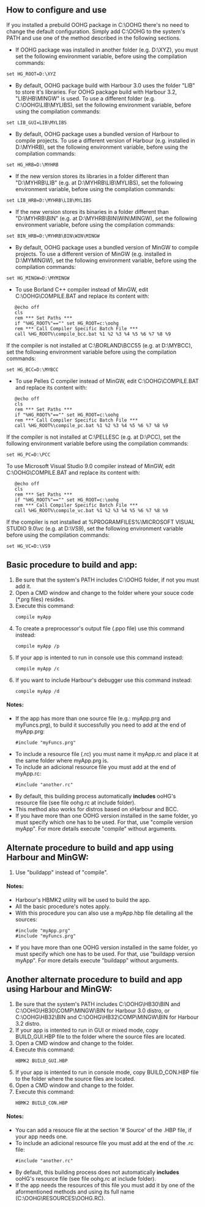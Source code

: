 ## How to configure and use

If you installed a prebuild OOHG package in C:\OOHG there's no need to change the default configuration.
Simply add C:\OOHG to the system's PATH and use one of the method described in the following sections.

* If OOHG package was installed in another folder (e.g. D:\XYZ), you must set the following environment variable, before using the compilation commands:
```
set HG_ROOT=D:\XYZ
```

* By default, OOHG package build with Harbour 3.0 uses the folder "LIB" to store it's libraries.
For OOHG package build with Harbour 3.2, "LIB\HB\MINGW" is used.
To use a different folder (e.g. C:\OOHG\LIB\MYLIBS), set the following environment variable, before using the compilation commands:
```
set LIB_GUI=LIB\MYLIBS
```

* By default, OOHG package uses a bundled version of Harbour to compile projects.
To use a different version of Harbour (e.g. installed in D:\MYHRB), set the following environment variable, before using the compilation commands:
```
set HG_HRB=D:\MYHRB
```

* If the new version stores its libraries in a folder different than "D:\MYHRB\LIB" (e.g. at D:\MYHRB\LIB\MYLIBS), set the following environment variable, before using the compilation commands:
```
set LIB_HRB=D:\MYHRB\LIB\MYLIBS
```

* If the new version stores its binaries in a folder different than "D:\MYHRB\BIN" (e.g. at D:\MYHRB\BIN\WIN\MINGW), set the following environment variable, before using the compilation commands:
```
set BIN_HRB=D:\MYHRB\BIN\WIN\MINGW
```

* By default, OOHG package uses a bundled version of MinGW to compile projects. To use a different version of MinGW (e.g. installed in D:\MYMINGW), set the following environment variable, before using the compilation commands:
```
set HG_MINGW=D:\MYMINGW
```

* To use Borland C++ compiler instead of MinGW, edit C:\OOHG\COMPILE.BAT and replace its content with:
```
   @echo off
   cls
   rem *** Set Paths ***
   if "%HG_ROOT%"=="" set HG_ROOT=c:\oohg
   rem *** Call Compiler Specific Batch File ***
   call %HG_ROOT%\compile_bcc.bat %1 %2 %3 %4 %5 %6 %7 %8 %9
```

If the compiler is not installed at C:\BORLAND\BCC55 (e.g. at D:\MYBCC), set the following environment variable before using the compilation commands:
```
set HG_BCC=D:\MYBCC
```

* To use Pelles C compiler instead of MinGW, edit C:\OOHG\COMPILE.BAT and replace its content with:
```
   @echo off
   cls
   rem *** Set Paths ***
   if "%HG_ROOT%"=="" set HG_ROOT=c:\oohg
   rem *** Call Compiler Specific Batch File ***
   call %HG_ROOT%\compile_pc.bat %1 %2 %3 %4 %5 %6 %7 %8 %9
```

If the compiler is not installed at C:\PELLESC (e.g. at D:\PCC), set the following environment variable before using the compilation commands:
```
set HG_PC=D:\PCC
```

To use Microsoft Visual Studio 9.0 compiler instead of MinGW, edit C:\OOHG\COMPILE.BAT and replace its content with:
```
   @echo off
   cls
   rem *** Set Paths ***
   if "%HG_ROOT%"=="" set HG_ROOT=c:\oohg
   rem *** Call Compiler Specific Batch File ***
   call %HG_ROOT%\compile_vc.bat %1 %2 %3 %4 %5 %6 %7 %8 %9
```

If the compiler is not installed at %PROGRAMFILES%\MICROSOFT VISUAL STUDIO 9.0\vc (e.g. at D:\VS9), set the following environment variable before using the compilation commands:
```
set HG_VC=D:\VS9
```


## Basic procedure to build and app:

1. Be sure that the system's PATH includes C:\OOHG folder, if not you must add it.
2. Open a CMD window and change to the folder where your souce code (*.prg files) resides.
3. Execute this command:
   ```
   compile myApp
   ```
4. To create a preprocessor's output file (.ppo file) use this command instead:
   ```
   compile myApp /p
   ```
5. If your app is intented to run in console use this command instead:
   ```
   compile myApp /c
   ```
6. If you want to include Harbour's debugger use this command instead:
   ```
   compile myApp /d
   ```

#### Notes:

* If the app has more than one source file (e.g.: myApp.prg and myFuncs.prg), to build it successfully you need to add at the end of myApp.prg:
   ```
   #include "myFuncs.prg"
   ```
* To include a resource file (.rc) you must name it myApp.rc and place it at the same folder where myApp.prg is.
* To include an adicional resource file you must add at the end of myApp.rc:
   ```
   #include "another.rc"
   ```
* By default, this building process automatically __includes__ ooHG's resource file (see file oohg.rc at include folder).
* This method also works for distros based on xHarbour and BCC.
* If you have more than one OOHG version installed in the same folder, yo must specify which one has to be used. For that, use "compile version myApp". For more details execute "compile" without arguments.


## Alternate procedure to build and app using Harbour and MinGW:

1. Use "buildapp" instead of "compile".

#### Notes:

* Harbour's HBMK2 utility will be used to build the app.
* All the basic procedure's notes apply.
* With this procedure you can also use a myApp.hbp file detailing  all the sources:
   ```
   #include "myApp.prg"
   #include "myFuncs.prg"
   ```
* If you have more than one OOHG version installed in the same folder, yo must specify which one has to be used. For that, use "buildapp version myApp". For more details execute "buildapp" without arguments.


## Another alternate procedure to build and app using Harbour and MinGW:

1. Be sure that the system's PATH includes C:\OOHG\HB30\BIN and C:\OOHG\HB30\COMP\MINGW\BIN for Harbour 3.0 distro, or C:\OOHG\HB32\BIN and C:\OOHG\HB32\COMP\MINGW\BIN for Harbour 3.2 distro.
2. If your app is intented to run in GUI or mixed mode, copy BUILD_GUI.HBP file to the folder where the source files are located.
3. Open a CMD window and change to the folder.
4. Execute this command:
   ```
   HBMK2 BUILD_GUI.HBP
   ```
5. If your app is intented to run in console mode, copy BUILD_CON.HBP file to the folder where the source files are located.
6. Open a CMD window and change to the folder.
7. Execute this command:
   ```
   HBMK2 BUILD_CON.HBP
   ```

#### Notes:

* You can add a resouce file at the section '# Source' of the .HBP file, if your app needs one.
* To include an adicional resource file you must add at the end of the .rc file:
   ```
   #include "another.rc"
   ```
* By default, this building process does not automatically __includes__ ooHG's resource file (see file oohg.rc at include folder).
* If the app needs the resources of this file you must add it by one of the aformentioned methods and using its full name (C:\OOHG\RESOURCES\OOHG.RC).

